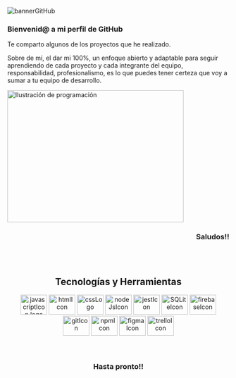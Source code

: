  ![bannerGitHub](https://github.com/MariaGarciaB/mariagarciab/assets/122326708/00575841-88fd-48b0-9fb6-4b56ef957b38)
<br>
<h3>Bienvenid@ a mi perfil de GitHub</h3>

Te comparto algunos de  los proyectos que he realizado.

Sobre de mí,  el dar mi 100%, un enfoque abierto y adaptable para seguir aprendiendo de cada proyecto y cada integrante del equipo, responsabilidad, profesionalismo, es lo que puedes tener certeza que voy a sumar a tu equipo de desarrollo.
<div>

<img src="https://img.freepik.com/vector-gratis/ilustracion-concepto-codificacion_114360-4348.jpg" alt="Ilustración de programación" width="400" height="300">


<h3 align="right">Saludos!!</h3>
</div>
<br><br>
<div class= "tecnologías" align="center">
<h2>Tecnologías y Herramientas</h2>
<div align="center">
  <img src="https://cdn.jsdelivr.net/gh/devicons/devicon/icons/javascript/javascript-original.svg" height="45" width="60" alt="javascriptIcon logo" />
  <img src="https://cdn.jsdelivr.net/gh/devicons/devicon/icons/html5/html5-plain-wordmark.svg" height="45" width="60" alt="htmlIcon" />
  <img src="https://cdn.jsdelivr.net/gh/devicons/devicon/icons/css3/css3-plain-wordmark.svg" height="45" width="60" alt="cssLogo" />
  <img src="https://cdn.jsdelivr.net/gh/devicons/devicon/icons/nodejs/nodejs-original-wordmark.svg" height="45" width="60" alt="nodeJsIcon" />
  <img src="https://cdn.jsdelivr.net/gh/devicons/devicon/icons/jest/jest-plain.svg" height="45" width="60" alt="jestIcon" />
  <img src="https://cdn.jsdelivr.net/gh/devicons/devicon/icons/sqlite/sqlite-original-wordmark.svg" height="45" width="60" alt="SQLiteIcon" />
  <img src="https://cdn.jsdelivr.net/gh/devicons/devicon/icons/firebase/firebase-plain-wordmark.svg" height="45" width="60" alt="firebaseIcon" />
  <img src="https://cdn.jsdelivr.net/gh/devicons/devicon/icons/git/git-plain-wordmark.svg" height="45" width="60" alt="gitIcon" />
  <img src="https://cdn.jsdelivr.net/gh/devicons/devicon/icons/npm/npm-original-wordmark.svg" height="45" width="60" alt="npmIcon" />      
  <img src="https://cdn.jsdelivr.net/gh/devicons/devicon/icons/figma/figma-original.svg" height="45" width="60" alt="figmaIcon" />
  <img src="https://cdn.jsdelivr.net/gh/devicons/devicon/icons/trello/trello-plain-wordmark.svg" height="45" width="60" alt="trelloIcon" />    
</div>
 <br><br>
 <div align="center">
 <h3> Hasta pronto!! </h3>
 </div>
